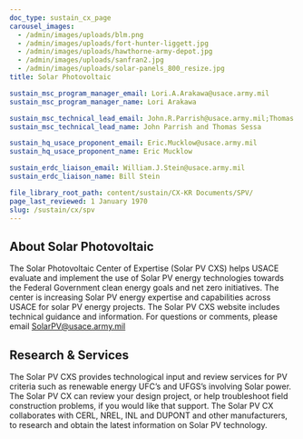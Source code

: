 ```yaml
---
doc_type: sustain_cx_page
carousel_images:
  - /admin/images/uploads/blm.png
  - /admin/images/uploads/fort-hunter-liggett.jpg
  - /admin/images/uploads/hawthorne-army-depot.jpg
  - /admin/images/uploads/sanfran2.jpg
  - /admin/images/uploads/solar-panels_800_resize.jpg
title: Solar Photovoltaic

sustain_msc_program_manager_email: Lori.A.Arakawa@usace.army.mil
sustain_msc_program_manager_name: Lori Arakawa

sustain_msc_technical_lead_email: John.R.Parrish@usace.army.mil;Thomas.E.Sessa@usace.army.mil
sustain_msc_technical_lead_name: John Parrish and Thomas Sessa

sustain_hq_usace_proponent_email: Eric.Mucklow@usace.army.mil
sustain_hq_usace_proponent_name: Eric Mucklow

sustain_erdc_liaison_email: William.J.Stein@usace.army.mil
sustain_erdc_liaison_name: Bill Stein

file_library_root_path: content/sustain/CX-KR Documents/SPV/
page_last_reviewed: 1 January 1970
slug: /sustain/cx/spv
---
```


## About Solar Photovoltaic

The Solar Photovoltaic Center of Expertise (Solar PV CXS) helps USACE evaluate and implement the use of Solar PV energy technologies towards the Federal Government clean energy goals and net zero initiatives. The center is increasing Solar PV energy expertise and capabilities across USACE for solar PV energy projects. The Solar PV CXS website includes technical guidance and information. For questions or comments, please email SolarPV@usace.army.mil

## Research & Services

The Solar PV CXS provides technological input and review services for PV criteria such as renewable energy UFC’s and UFGS’s involving Solar power. The Solar PV CX can review your design project, or help troubleshoot field construction problems, if you would like that support. The Solar PV CX collaborates with CERL, NREL, INL and DUPONT and other manufacturers, to research and obtain the latest information on Solar PV technology.
